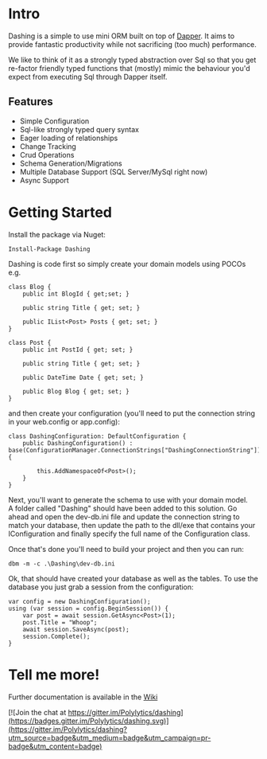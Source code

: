 Intro
=================

Dashing is a simple to use mini ORM built on top of [Dapper](https://github.com/StackExchange/dapper-dot-net). 
It aims to provide fantastic productivity while not sacrificing (too much) performance.

We like to think of it as a strongly typed abstraction over Sql so that you get re-factor 
friendly typed functions that (mostly) mimic the behaviour you'd expect from executing Sql through
Dapper itself.


Features
-----------------

* Simple Configuration
* Sql-like strongly typed query syntax
* Eager loading of relationships
* Change Tracking
* Crud Operations
* Schema Generation/Migrations
* Multiple Database Support (SQL Server/MySql right now)
* Async Support

Getting Started
=================

Install the package via Nuget:

	Install-Package Dashing

Dashing is code first so simply create your domain models using POCOs e.g.

	class Blog {
		public int BlogId { get;set; }

		public string Title { get; set; }

		public IList<Post> Posts { get; set; }
	}

	class Post {
		public int PostId { get; set; }

		public string Title	{ get; set; }

		public DateTime Date { get; set; }

		public Blog Blog { get; set; }
	}

and then create your configuration (you'll need to put the connection string in your web.config or app.config):

	class DashingConfiguration: DefaultConfiguration {
		public DashingConfiguration() : base(ConfigurationManager.ConnectionStrings["DashingConnectionString"]) {
			
			this.AddNamespaceOf<Post>();	
		}
	}

Next, you'll want to generate the schema to use with your domain model.  
A folder called "Dashing" should have been added to this solution. 
Go ahead and open the dev-db.ini file and update the connection string to match your database, 
then update the path to the dll/exe that contains your IConfiguration 
and finally specify the full name of the Configuration class.

Once that's done you'll need to build your project and then you can run:
	
	dbm -m -c .\Dashing\dev-db.ini

Ok, that should have created your database as well as the tables. To use the database you just grab a session from the configuration:

	var config = new DashingConfiguration();
	using (var session = config.BeginSession()) {
		var post = await session.GetAsync<Post>(1);
		post.Title = "Whoop";
		await session.SaveAsync(post);
		session.Complete();
	}
	
Tell me more!
=================

Further documentation is available in the [Wiki](https://github.com/Polylytics/dashing/wiki)

[![Join the chat at https://gitter.im/Polylytics/dashing](https://badges.gitter.im/Polylytics/dashing.svg)](https://gitter.im/Polylytics/dashing?utm_source=badge&utm_medium=badge&utm_campaign=pr-badge&utm_content=badge)
